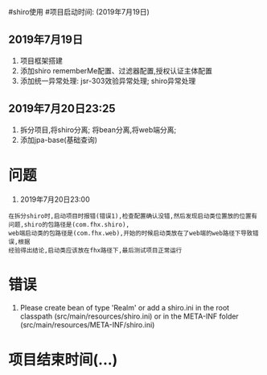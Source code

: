 #shiro使用
#项目启动时间: (2019年7月19日)
## 2019年7月19日
1. 项目框架搭建
2. 添加shiro rememberMe配置、过滤器配置,授权认证主体配置
3. 添加统一异常处理: jsr-303效验异常处理; shiro异常处理

## 2019年7月20日23:25
1. 拆分项目,将shiro分离; 将bean分离,将web端分离; 
2. 添加jpa-base(基础查询)



# 问题
1. 2019年7月20日23:00
```text
在拆分shiro时,启动项目时报错(错误1),检查配置确认没错,然后发现启动类位置放的位置有问题,shiro的包路径是(com.fhx.shiro),
web端启动类的包路径是(com.fhx.web),开始的时候启动类放在了web端的web路径下导致错误,根据
经验得出结论,启动类应该放在fhx路径下,最后测试项目正常运行
```

# 错误
1. Please create bean of type 'Realm' or add a shiro.ini in the root classpath (src/main/resources/shiro.ini) or in the META-INF folder (src/main/resources/META-INF/shiro.ini)

# 项目结束时间(...)


